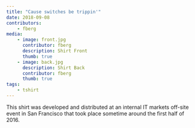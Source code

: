 ```yaml
---
title: "Cause switches be trippin'"
date: 2018-09-08
contributors:
    - fberg
media: 
    - image: front.jpg
      contributor: fberg
      description: Shirt Front
      thumb: true
    - image: back.jpg
      description: Shirt Back
      contributor: fberg
      thumb: true
tags:
    - tshirt
---
```


This shirt was developed and distributed at an internal IT markets off-site event in San Francisco that took place sometime around the first half of 2016.

